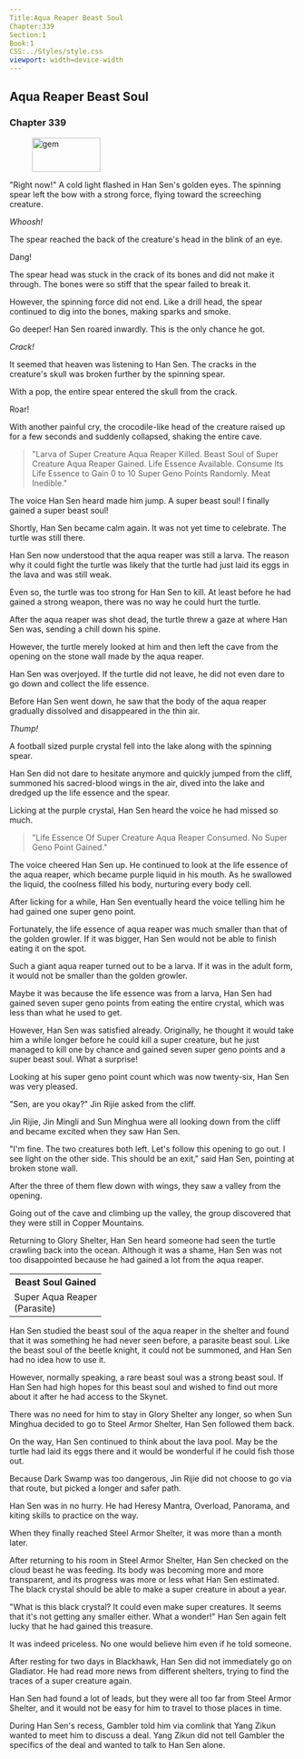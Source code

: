 ```yaml
---
Title:Aqua Reaper Beast Soul
Chapter:339
Section:1
Book:1
CSS:../Styles/style.css
viewport: width=device-width
---
```


## Aqua Reaper Beast Soul
### Chapter 339

<figure>
	<img src="../Images/gem.gif" alt="gem" id="gem" width="120" height="60" />
</figure>



"Right now!" A cold light flashed in Han Sen's golden eyes. The spinning spear left the bow with a strong force, flying toward the screeching creature.

*Whoosh!*

The spear reached the back of the creature's head in the blink of an eye.

Dang!

The spear head was stuck in the crack of its bones and did not make it through. The bones were so stiff that the spear failed to break it.

However, the spinning force did not end. Like a drill head, the spear continued to dig into the bones, making sparks and smoke.

Go deeper! Han Sen roared inwardly. This is the only chance he got.

*Crack!*

It seemed that heaven was listening to Han Sen. The cracks in the creature's skull was broken further by the spinning spear.

With a pop, the entire spear entered the skull from the crack.

Roar!

With another painful cry, the crocodile-like head of the creature raised up for a few seconds and suddenly collapsed, shaking the entire cave.

> "Larva of Super Creature Aqua Reaper Killed. Beast Soul of Super Creature Aqua Reaper Gained. Life Essence Available. Consume Its Life Essence to Gain 0 to 10 Super Geno Points Randomly. Meat Inedible."

The voice Han Sen heard made him jump. A super beast soul! I finally gained a super beast soul!

Shortly, Han Sen became calm again. It was not yet time to celebrate. The turtle was still there.

Han Sen now understood that the aqua reaper was still a larva. The reason why it could fight the turtle was likely that the turtle had just laid its eggs in the lava and was still weak.

Even so, the turtle was too strong for Han Sen to kill. At least before he had gained a strong weapon, there was no way he could hurt the turtle.

After the aqua reaper was shot dead, the turtle threw a gaze at where Han Sen was, sending a chill down his spine.

However, the turtle merely looked at him and then left the cave from the opening on the stone wall made by the aqua reaper.

Han Sen was overjoyed. If the turtle did not leave, he did not even dare to go down and collect the life essence.

Before Han Sen went down, he saw that the body of the aqua reaper gradually dissolved and disappeared in the thin air.

*Thump!*

A football sized purple crystal fell into the lake along with the spinning spear.

Han Sen did not dare to hesitate anymore and quickly jumped from the cliff, summoned his sacred-blood wings in the air, dived into the lake and dredged up the life essence and the spear.

Licking at the purple crystal, Han Sen heard the voice he had missed so much.

> "Life Essence Of Super Creature Aqua Reaper Consumed. No Super Geno Point Gained."

The voice cheered Han Sen up. He continued to look at the life essence of the aqua reaper, which became purple liquid in his mouth. As he swallowed the liquid, the coolness filled his body, nurturing every body cell.

After licking for a while, Han Sen eventually heard the voice telling him he had gained one super geno point.

Fortunately, the life essence of aqua reaper was much smaller than that of the golden growler. If it was bigger, Han Sen would not be able to finish eating it on the spot.

Such a giant aqua reaper turned out to be a larva. If it was in the adult form, it would not be smaller than the golden growler.

Maybe it was because the life essence was from a larva, Han Sen had gained seven super geno points from eating the entire crystal, which was less than what he used to get.

However, Han Sen was satisfied already. Originally, he thought it would take him a while longer before he could kill a super creature, but he just managed to kill one by chance and gained seven super geno points and a super beast soul. What a surprise!

Looking at his super geno point count which was now twenty-six, Han Sen was very pleased.

"Sen, are you okay?" Jin Rijie asked from the cliff.

Jin Rijie, Jin Mingli and Sun Minghua were all looking down from the cliff and became excited when they saw Han Sen.

"I'm fine. The two creatures both left. Let's follow this opening to go out. I see light on the other side. This should be an exit," said Han Sen, pointing at broken stone wall.

After the three of them flew down with wings, they saw a valley from the opening.

Going out of the cave and climbing up the valley, the group discovered that they were still in Copper Mountains.

Returning to Glory Shelter, Han Sen heard someone had seen the turtle crawling back into the ocean. Although it was a shame, Han Sen was not too disappointed because he had gained a lot from the aqua reaper.

<div class="tables">
	<table class="beast">
		<tr>
			<th>Beast Soul Gained</th>
		</tr><tr>
			<td>Super Aqua Reaper<br>
				<span class="type">(Parasite)</span>
			</td>
		</tr>
	</table>
	<!-- Type of super beast soul of aqua reaper: parasite. -->
</div>

Han Sen studied the beast soul of the aqua reaper in the shelter and found that it was something he had never seen before, a parasite beast soul. Like the beast soul of the beetle knight, it could not be summoned, and Han Sen had no idea how to use it.

However, normally speaking, a rare beast soul was a strong beast soul. If Han Sen had high hopes for this beast soul and wished to find out more about it after he had access to the Skynet.

There was no need for him to stay in Glory Shelter any longer, so when Sun Minghua decided to go to Steel Armor Shelter, Han Sen followed them back.

On the way, Han Sen continued to think about the lava pool. May be the turtle had laid its eggs there and it would be wonderful if he could fish those out.

Because Dark Swamp was too dangerous, Jin Rijie did not choose to go via that route, but picked a longer and safer path.

Han Sen was in no hurry. He had Heresy Mantra, Overload, Panorama, and kiting skills to practice on the way.

When they finally reached Steel Armor Shelter, it was more than a month later.

After returning to his room in Steel Armor Shelter, Han Sen checked on the cloud beast he was feeding. Its body was becoming more and more transparent, and its progress was more or less what Han Sen estimated. The black crystal should be able to make a super creature in about a year.

"What is this black crystal? It could even make super creatures. It seems that it's not getting any smaller either. What a wonder!" Han Sen again felt lucky that he had gained this treasure.

It was indeed priceless. No one would believe him even if he told someone.

After resting for two days in Blackhawk, Han Sen did not immediately go on Gladiator. He had read more news from different shelters, trying to find the traces of a super creature again.

Han Sen had found a lot of leads, but they were all too far from Steel Armor Shelter, and it would not be easy for him to travel to those places in time.

During Han Sen's recess, Gambler told him via comlink that Yang Zikun wanted to meet him to discuss a deal. Yang Zikun did not tell Gambler the specifics of the deal and wanted to talk to Han Sen alone.